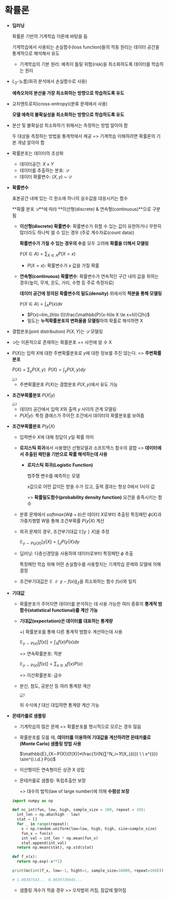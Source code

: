 # 확률론

- **딥러닝**

  확률론 기반의 기계학습 이론에 바탕을 둠

  기계학습에서 사용되는 손실함수(loss function)들의 작동 원리는 데이터 공간을 통계적으로 해석해서 유도

  - 기계학습의 기본 원리: 예측이 틀릴 위험(risk)을 최소화하도록 데이터를 학습하는 원리

- $L_2$-노름(회귀 분석에서 손실함수로 사용)

  **예측오차의 분산을 가장 최소화하는 방향으로 학습하도록 유도**

- 교차엔트로피(cross-entropy)(분류 문제에서 사용)

  **모델 예측의 불확실성을 최소화하는 방향으로 학습하도록 유도**

- 분산 및 불확실성 최소화하기 위해서는 측정하는 방법 알아야 함

  두 대상을 측정하는 방법을 통계학에서 제공 => 기계학습 이해하려면 확률론의 기본 개념 알아야 함

- 확률분포는 데이터의 초상화

  - 데이터공간: $X\times Y$
  - 데이터를 추출하는 분포: $𝒟$
  - 데이터 확률변수: $(X,y)$​​​ ~ $𝒟$​​​​​​

- **확률변수**

  표본공간 내에 있는 각 원소에 하나의 실수값을 대응시키는 함수

  **확률 분포 $𝒟$​**에 따라 **이산형(discrete) & 연속형(continuous)**으로 구분됨

  - **이산형(discrete) 확률변수**: 확률변수가 취할 수 있는 값이 유한하거나 무한히 많더라도 하나씩 셀 수 있는 경우 (주로 계수자료(count data))

    **확률변수가 가질 수 있는 경우의 수**를 모두 고려해 **확률을 더해서 모델링**

    $\mathbb{P}(X∈A)=∑_{X∈A}P(X=x)$​​

    - $P(X=x)$: 확률변수가 $x$ 값을 가질 확률

  - **연속형(continuous) 확률변수**: 확률변수가 연속적인 구간 내의 값을 취하는 경우(높이, 무게, 온도, 거리, 수명 등 주로 측정자료)

    **데이터 공간에 정의된 확률변수의 밀도(density)** 위에서의 **적분을 통해 모델링**

    $\mathbb{P}(X∈A)=∫_AP(x)dx$​

    - $P(x)=lim_{h\to 0}\frac{\mathbb{P}(x-h\le X \le x+h)}{2h}$
    - 밀도는 **누적확률분포의 변화율을 모델링**하여 확률로 해석하면 X

- 결합분포(joint distribution) $P(X, Y)$는  $𝒟$​ 모델링

-  $𝒟$는 이론적으로 존재하는 확률분포 => 사전에 알 수 X

- $P(X)$​는 입력 $X$​에 대한 주변확률분포로 $y$​​에 대한 정보를 주진 않는다. => **주변확률분포**

  $P(X) = ∑_yP(X, y)\ \ P(X) = ∫_yP(X, y)dy$​

  <img src="https://user-images.githubusercontent.com/60209937/128374868-151f51ec-11ae-4405-b6d2-054a8b32caaf.png" alt="3" style="zoom:60%;" />

  - 주변확률분포 $P(X)$​는 결합분포 $P(X, y)$​​에서 유도 가능

- **조건부확률분포** $P(X|y)$​

  <img src="https://user-images.githubusercontent.com/60209937/128374857-597fbcfd-3458-4185-b69c-bbdc871236f1.png" alt="2" style="zoom:60%;" />

  - 데이터 공간에서 입력 $X$와 출력 $y$ 사이의 관계 모델링
  - $P(X|y)$: 특정 클래스가 주어진 조건에서 데이터의 확률분포를 보여줌

- **조건부확률분포** $P(y|X)$

  - 입력변수 $X$에 대해 정답이 $y$일 확률 의미

  - **로지스틱 회귀**에서 사용했던 선형모델과 소프트맥스 함수의 결합 => **데이터에서 추출된 패턴을 기반으로 확률 해석하는데 사용**
    - **로지스틱 회귀(Logistic Function)**

      범주형 변수를 예측하는 모델
    
      $x$값으로 어떤 값이든 받을 수가 있고, 출력 결과는 항상 0에서 1사이 값
    
      => **확률밀도함수(probability density function)** 요건을 충족시키는 함수
    
  - 분류 문제에서 $softmax(Wϕ+b)$은 데이터 $X$로부터 추출된 특징패턴 $ϕ(X)$과 가중치행렬 $W$을 통해 조건부확률 $P(y|X)$ 계산

  - 회귀 문제의 경우, 조건부기대값 $\mathbb{E}[y∣X]$을 추정

    $\mathbb{E} _{y \sim P(y|X)}[y|X]=∫_yP(y|X)dy$​

  - 딥러닝: 다층신경망을 사용하여 데이터로부터 특징패턴 $ϕ$​ 추출

    특징패턴 학습 위해 어떤 손실함수를 사용할지는 기계학습 문제와 모델에 의해 결정

  - 조건부기대값은 $\mathbb{E}∥y−f(x)∥_2$​을 최소화하는 함수 $f(x)$​와 일치

- **기대값**

  - 확률분포가 주어지면 데이터를 분석하는 데 사용 가능한 여러 종류의 **통계적 범함수(statistical functional)를 계산 가능**

  - **기대값(expectation)은 데이터를 대표하는 통계량**

    +) 확률분포를 통해 다른 통계적 범함수 계산하는데 사용

    $\mathbb{E} _{y \sim P(x)}[f(x)]=∫_Xf(x)P(x)dx$​​​​

    => 연속확률분포: 적분

    $\mathbb{E} _{y \sim P(x)}[f(x)]=∑_{x∈X}f(x)P(x)$​​​

    => 이산확률분포: 급수

  - 분산, 첨도, 공분산 등 여러 통계량 계산

    <img src="https://user-images.githubusercontent.com/60209937/128377970-03a64414-2113-4b7b-a697-6158474ed377.png" alt="1" style="zoom: 70%;" />

    위 수식에 $f$ 대신 대입하면 통계량 계산 가능

- **몬테카를로 샘플링**

  - 기계학습의 많은 문제 => 확률분포를 명시적으로 모르는 경우 많음

  - 확률분포를 모를 때, **데이터를 이용하여 기대값을 계산하려면 몬테카를로(Monte Carlo) 샘플링 방법 사용**

    $\mathbb{E}_{X∼P(X)}[f(X)]≈\frac{1}{N}∑^N_i=1f(X_{(i)}) \ \ x^{(i)} \sim^{i.i.d.} P(x)$

  - 이산형이든 연속형이든 상관 X 성립

  - 몬테카를로 샘플링: 독립추출만 보장

    => 대수의 법칙(law of large number)에 의해 **수렴성 보장**

  ```python
  import numpy as np
  
  def nc_int(fun, low, high, sample_size = 100, repeat = 10):
    int_len = np.aba(high - low)
    stat = []
    for _ in range(repeat):
      x = np.random.uniform(low=low, high, high, size=sample_size)
      fun_x = fun(x)
      int_val = int_len * np.mean(fun_x)
      stat.append(int_val)
    return np.mean(stat), np.std(stat)
  
  def f_x(x):
    return np.exp(-x**2)
  
  print(mc(int(f_x, low=-1, hight=1, sample_size=10000, repeat=100)))
  
  # 1.49387543... 0.0039739845...
  ```

  - 샘플링 개수가 적을 경우 => 오차범위 커짐, 참값에 멀어짐

